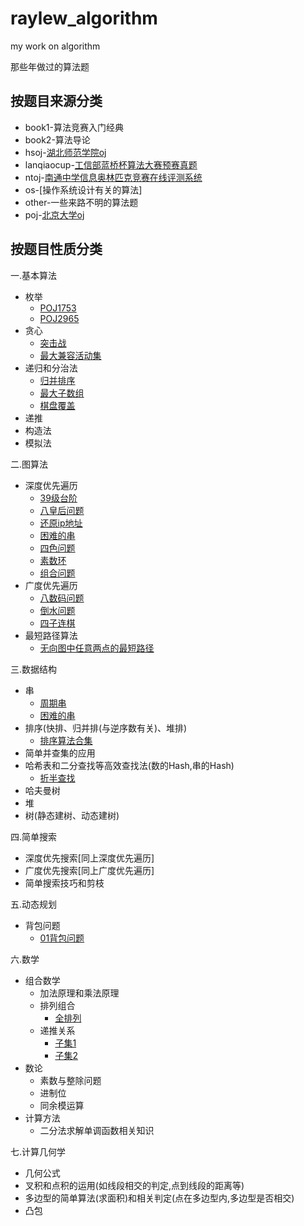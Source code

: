 # raylew_algorithm
my work on algorithm

那些年做过的算法题
## 按题目来源分类
* book1-算法竞赛入门经典
* book2-算法导论
* hsoj-[湖北师范学院oj](http://www.cs.hbnu.edu.cn/hsoj)
* lanqiaocup-[工信部蓝桥杯算法大赛预赛真题](http://www.lanqiao.org)
* ntoj-[南通中学信息奥林匹克竞赛在线评测系统](http://www.ntnoi.cn:8080/acmhome/welcome.do?method=index)
* os-[操作系统设计有关的算法]
* other-一些来路不明的算法题
* poj-[北京大学oj](http://poj.org)

## 按题目性质分类
一.基本算法
* 枚举
  * [POJ1753](https://github.com/aishangzoulu/raylew_algorithm/blob/master/src/main/java/com/raylew/algorithm/poj/POJ1753.java) 
  * [POJ2965](https://github.com/aishangzoulu/raylew_algorithm/blob/master/src/main/java/com/raylew/algorithm/poj/POJ2965.java)
* 贪心
  * [突击战](https://github.com/aishangzoulu/raylew_algorithm/blob/master/src/main/java/com/raylew/algorithm/book1/%E7%AA%81%E5%87%BB%E6%88%98.java)
  * [最大兼容活动集](https://github.com/aishangzoulu/raylew_algorithm/blob/master/src/main/java/com/raylew/algorithm/book1/%E6%9C%80%E5%A4%A7%E5%85%BC%E5%AE%B9%E6%B4%BB%E5%8A%A8%E9%9B%86.java)
* 递归和分治法
  * [归并排序](https://github.com/aishangzoulu/raylew_algorithm/blob/master/src/main/java/com/raylew/algorithm/book1/%E5%BD%92%E5%B9%B6%E6%8E%92%E5%BA%8F.java)
  * [最大子数组](https://github.com/aishangzoulu/raylew_algorithm/blob/master/src/main/java/com/raylew/algorithm/book1/%E6%9C%80%E5%A4%A7%E5%AD%90%E6%95%B0%E7%BB%84.java)
  * [棋盘覆盖](https://github.com/aishangzoulu/raylew_algorithm/blob/master/src/main/java/com/raylew/algorithm/book1/%E6%A3%8B%E7%9B%98%E8%A6%86%E7%9B%96.java)
* 递推
* 构造法
* 模拟法

二.图算法
* 深度优先遍历
  * [39级台阶](https://github.com/aishangzoulu/raylew_algorithm/blob/master/src/main/java/com/raylew/algorithm/lanqiaocup/LanQiao13_3.java)
  * [八皇后问题](https://github.com/aishangzoulu/raylew_algorithm/blob/master/src/main/java/com/raylew/algorithm/book1/%E5%85%AB%E6%95%B0%E7%A0%81%E9%97%AE%E9%A2%98.java)
  * [还原ip地址](https://github.com/aishangzoulu/raylew_algorithm/blob/master/src/main/java/com/raylew/algorithm/book1/%E8%BF%98%E5%8E%9FIP%E5%9C%B0%E5%9D%80.java)
  * [困难的串](https://github.com/aishangzoulu/raylew_algorithm/blob/master/src/main/java/com/raylew/algorithm/book1/%E5%9B%B0%E9%9A%BE%E7%9A%84%E4%B8%B2.java)
  * [四色问题](https://github.com/aishangzoulu/raylew_algorithm/blob/master/src/main/java/com/raylew/algorithm/book1/%E5%9B%9B%E8%89%B2%E9%97%AE%E9%A2%98.java)
  * [素数环](https://github.com/aishangzoulu/raylew_algorithm/blob/master/src/main/java/com/raylew/algorithm/book1/%E7%B4%A0%E6%95%B0%E7%8E%AF.java)
  * [组合问题](https://github.com/aishangzoulu/raylew_algorithm/blob/master/src/main/java/com/raylew/algorithm/book1/%E7%BB%84%E5%90%88%E9%97%AE%E9%A2%98.java)
* 广度优先遍历
  * [八数码问题](https://github.com/aishangzoulu/raylew_algorithm/blob/master/src/main/java/com/raylew/algorithm/book1/%E5%85%AB%E6%95%B0%E7%A0%81%E9%97%AE%E9%A2%98.java)
  * [倒水问题](https://github.com/aishangzoulu/raylew_algorithm/blob/master/src/main/java/com/raylew/algorithm/book1/%E5%80%92%E6%B0%B4%E9%97%AE%E9%A2%98.java)
  * [四子连棋](https://github.com/aishangzoulu/raylew_algorithm/blob/master/src/main/java/com/raylew/algorithm/book1/%E5%9B%9B%E5%AD%90%E8%BF%9E%E6%A3%8B.java)
* 最短路径算法
  * [无向图中任意两点的最短路径](https://github.com/aishangzoulu/raylew_algorithm/blob/master/src/main/java/com/raylew/algorithm/book2/Success_SQ.java) 
  
三.数据结构
* 串
  * [周期串](https://github.com/aishangzoulu/raylew_algorithm/blob/master/src/main/java/com/raylew/algorithm/book1/%E5%91%A8%E6%9C%9F%E4%B8%B2.java) 
  * [困难的串](https://github.com/aishangzoulu/raylew_algorithm/blob/master/src/main/java/com/raylew/algorithm/book1/%E5%9B%B0%E9%9A%BE%E7%9A%84%E4%B8%B2.java) 
* 排序(快排、归并排(与逆序数有关)、堆排)
  * [排序算法合集](https://github.com/aishangzoulu/raylew_algorithm/blob/master/src/main/java/com/raylew/algorithm/other/%E6%8E%92%E5%BA%8F%E7%AE%97%E6%B3%95%E9%9B%86%E5%90%88.java)
* 简单并查集的应用
* 哈希表和二分查找等高效查找法(数的Hash,串的Hash)
  * [折半查找](https://github.com/aishangzoulu/raylew_algorithm/blob/master/src/main/java/com/raylew/algorithm/book1/%E6%8A%98%E5%8D%8A%E6%9F%A5%E6%89%BE.java)
* 哈夫曼树
* 堆
* 树(静态建树、动态建树)

四.简单搜索
* 深度优先搜索[同上深度优先遍历]
* 广度优先搜索[同上广度优先遍历]
* 简单搜索技巧和剪枝

五.动态规划
* 背包问题
  * [01背包问题](https://github.com/aishangzoulu/raylew_algorithm/blob/master/src/main/java/com/raylew/algorithm/book1/P01%E8%83%8C%E5%8C%85.java)

六.数学
* 组合数学
	* 加法原理和乘法原理
	* 排列组合
	  * [全排列](https://github.com/aishangzoulu/raylew_algorithm/blob/master/src/main/java/com/raylew/algorithm/other/%E5%85%A8%E6%8E%92%E5%88%97.java) 
	* 递推关系
	  * [子集1](https://github.com/aishangzoulu/raylew_algorithm/blob/master/src/main/java/com/raylew/algorithm/other/%E5%AD%90%E9%9B%861.java)
	  * [子集2](https://github.com/aishangzoulu/raylew_algorithm/blob/master/src/main/java/com/raylew/algorithm/other/%E5%AD%90%E9%9B%862.java)
* 数论
	* 素数与整除问题
	* 进制位
	* 同余模运算
* 计算方法
	* 二分法求解单调函数相关知识

七.计算几何学
* 几何公式
* 叉积和点积的运用(如线段相交的判定,点到线段的距离等)
* 多边型的简单算法(求面积)和相关判定(点在多边型内,多边型是否相交)
* 凸包
